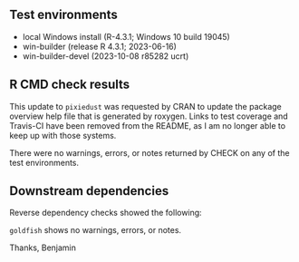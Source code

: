 ## Test environments
* local Windows install (R-4.3.1; Windows 10 build 19045)
* win-builder (release R 4.3.1; 2023-06-16)
* win-builder-devel (2023-10-08 r85282 ucrt)

## R CMD check results
This update to `pixiedust` was requested by CRAN to update the package
overview help file that is generated by roxygen. Links to test coverage and 
Travis-CI have been removed from the README, as I am no longer able to 
keep up with those systems.

There were no warnings, errors, or notes returned by CHECK on any of the 
test environments.


## Downstream dependencies
Reverse dependency checks showed the following:

`goldfish` shows no warnings, errors, or notes.

Thanks,
Benjamin
